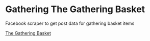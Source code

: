 # Gathering The Gathering Basket

Facebook scraper to get post data for gathering basket items

[The Gathering Basket](https://www.facebook.com/inthegatheringbasket)
